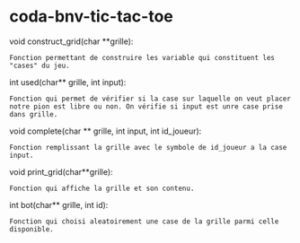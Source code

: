 # coda-bnv-tic-tac-toe

void construct_grid(char **grille):

    Fonction permettant de construire les variable qui constituent les "cases" du jeu.

int used(char** grille, int input):

    Fonction qui permet de vérifier si la case sur laquelle on veut placer notre pion est libre ou non. On vérifie si input est unre case prise dans grille.

void complete(char ** grille, int input, int id_joueur):

    Fonction remplissant la grille avec le symbole de id_joueur a la case input.

void print_grid(char**grille):

    Fonction qui affiche la grille et son contenu.

int bot(char** grille, int id):

    Fonction qui choisi aleatoirement une case de la grille parmi celle disponible.